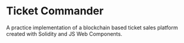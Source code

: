 # Ticket Commander

A practice implementation of a blockchain based ticket sales platform created with Solidity and JS Web Components.